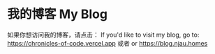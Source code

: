 # 我的博客 My Blog

如果你想访问我的博客，请点击：
If you'd like to visit my blog, go to:
https://chronicles-of-code.vercel.app
或者 or
https://blog.njau.homes
